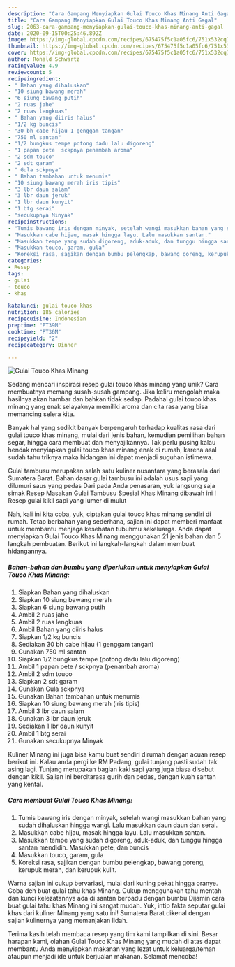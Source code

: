 ```yaml
---
description: "Cara Gampang Menyiapkan Gulai Touco Khas Minang Anti Gagal"
title: "Cara Gampang Menyiapkan Gulai Touco Khas Minang Anti Gagal"
slug: 2063-cara-gampang-menyiapkan-gulai-touco-khas-minang-anti-gagal
date: 2020-09-15T00:25:46.892Z
image: https://img-global.cpcdn.com/recipes/675475f5c1a05fc6/751x532cq70/gulai-touco-khas-minang-foto-resep-utama.jpg
thumbnail: https://img-global.cpcdn.com/recipes/675475f5c1a05fc6/751x532cq70/gulai-touco-khas-minang-foto-resep-utama.jpg
cover: https://img-global.cpcdn.com/recipes/675475f5c1a05fc6/751x532cq70/gulai-touco-khas-minang-foto-resep-utama.jpg
author: Ronald Schwartz
ratingvalue: 4.9
reviewcount: 5
recipeingredient:
- " Bahan yang dihaluskan"
- "10 siung bawang merah"
- "6 siung bawang putih"
- "2 ruas jahe"
- "2 ruas lengkuas"
- " Bahan yang diiris halus"
- "1/2 kg buncis"
- "30 bh cabe hijau 1 genggam tangan"
- "750 ml santan"
- "1/2 bungkus tempe potong dadu lalu digoreng"
- "1 papan pete  sckpnya penambah aroma"
- "2 sdm touco"
- "2 sdt garam"
- " Gula sckpnya"
- " Bahan tambahan untuk menumis"
- "10 siung bawang merah iris tipis"
- "3 lbr daun salam"
- "3 lbr daun jeruk"
- "1 lbr daun kunyit"
- "1 btg serai"
- "secukupnya Minyak"
recipeinstructions:
- "Tumis bawang iris dengan minyak, setelah wangi masukkan bahan yang sudah dihaluskan hingga wangi. Lalu masukkan daun daun dan serai."
- "Masukkan cabe hijau, masak hingga layu. Lalu masukkan santan."
- "Masukkan tempe yang sudah digoreng, aduk-aduk, dan tunggu hingga santan mendidih. Masukkan pete, dan buncis"
- "Masukkan touco, garam, gula"
- "Koreksi rasa, sajikan dengan bumbu pelengkap, bawang goreng, kerupuk merah, dan kerupuk kulit."
categories:
- Resep
tags:
- gulai
- touco
- khas

katakunci: gulai touco khas 
nutrition: 185 calories
recipecuisine: Indonesian
preptime: "PT39M"
cooktime: "PT36M"
recipeyield: "2"
recipecategory: Dinner

---
```



![Gulai Touco Khas Minang](https://img-global.cpcdn.com/recipes/675475f5c1a05fc6/751x532cq70/gulai-touco-khas-minang-foto-resep-utama.jpg)

Sedang mencari inspirasi resep gulai touco khas minang yang unik? Cara membuatnya memang susah-susah gampang. Jika keliru mengolah maka hasilnya akan hambar dan bahkan tidak sedap. Padahal gulai touco khas minang yang enak selayaknya memiliki aroma dan cita rasa yang bisa memancing selera kita.

Banyak hal yang sedikit banyak berpengaruh terhadap kualitas rasa dari gulai touco khas minang, mulai dari jenis bahan, kemudian pemilihan bahan segar, hingga cara membuat dan menyajikannya. Tak perlu pusing kalau hendak menyiapkan gulai touco khas minang enak di rumah, karena asal sudah tahu triknya maka hidangan ini dapat menjadi suguhan istimewa.

Gulai tambusu merupakan salah satu kuliner nusantara yang berasala dari Sumatera Barat. Bahan dasar gulai tambusu ini adalah usus sapi yang dilumuri saus yang pedas Dari pada Anda penasaran, yuk langsung saja simak Resep Masakan Gulai Tambusu Spesial Khas Minang dibawah ini ! Resep gulai kikil sapi yang lumer di mulut


Nah, kali ini kita coba, yuk, ciptakan gulai touco khas minang sendiri di rumah. Tetap berbahan yang sederhana, sajian ini dapat memberi manfaat untuk membantu menjaga kesehatan tubuhmu sekeluarga. Anda dapat menyiapkan Gulai Touco Khas Minang menggunakan 21 jenis bahan dan 5 langkah pembuatan. Berikut ini langkah-langkah dalam membuat hidangannya.

<!--inarticleads1-->

##### Bahan-bahan dan bumbu yang diperlukan untuk menyiapkan Gulai Touco Khas Minang:

1. Siapkan  Bahan yang dihaluskan
1. Siapkan 10 siung bawang merah
1. Siapkan 6 siung bawang putih
1. Ambil 2 ruas jahe
1. Ambil 2 ruas lengkuas
1. Ambil  Bahan yang diiris halus
1. Siapkan 1/2 kg buncis
1. Sediakan 30 bh cabe hijau (1 genggam tangan)
1. Gunakan 750 ml santan
1. Siapkan 1/2 bungkus tempe (potong dadu lalu digoreng)
1. Ambil 1 papan pete / sckpnya (penambah aroma)
1. Ambil 2 sdm touco
1. Siapkan 2 sdt garam
1. Gunakan  Gula sckpnya
1. Gunakan  Bahan tambahan untuk menumis
1. Siapkan 10 siung bawang merah (iris tipis)
1. Ambil 3 lbr daun salam
1. Gunakan 3 lbr daun jeruk
1. Sediakan 1 lbr daun kunyit
1. Ambil 1 btg serai
1. Gunakan secukupnya Minyak


Kuliner Minang ini juga bisa kamu buat sendiri dirumah dengan acuan resep berikut ini. Kalau anda pergi ke RM Padang, gulai tunjang pasti sudah tak asing lagi. Tunjang merupakan bagian kaki sapi yang juga biasa disebut dengan kikil. Sajian ini bercitarasa gurih dan pedas, dengan kuah santan yang kental. 

<!--inarticleads2-->

##### Cara membuat Gulai Touco Khas Minang:

1. Tumis bawang iris dengan minyak, setelah wangi masukkan bahan yang sudah dihaluskan hingga wangi. Lalu masukkan daun daun dan serai.
1. Masukkan cabe hijau, masak hingga layu. Lalu masukkan santan.
1. Masukkan tempe yang sudah digoreng, aduk-aduk, dan tunggu hingga santan mendidih. Masukkan pete, dan buncis
1. Masukkan touco, garam, gula
1. Koreksi rasa, sajikan dengan bumbu pelengkap, bawang goreng, kerupuk merah, dan kerupuk kulit.


Warna sajian ini cukup bervariasi, mulai dari kuning pekat hingga oranye. Coba deh buat gulai tahu khas Minang. Cukup menggunakan tahu mentah dan kunci kelezatannya ada di santan berpadu dengan bumbu Dijamin cara buat gulai tahu khas Minang ini sangat mudah. Yuk, intip fakta seputar gulai khas dari kuliner Minang yang satu ini! Sumatera Barat dikenal dengan sajian kulinernya yang memanjakan lidah. 

Terima kasih telah membaca resep yang tim kami tampilkan di sini. Besar harapan kami, olahan Gulai Touco Khas Minang yang mudah di atas dapat membantu Anda menyiapkan makanan yang lezat untuk keluarga/teman ataupun menjadi ide untuk berjualan makanan. Selamat mencoba!
